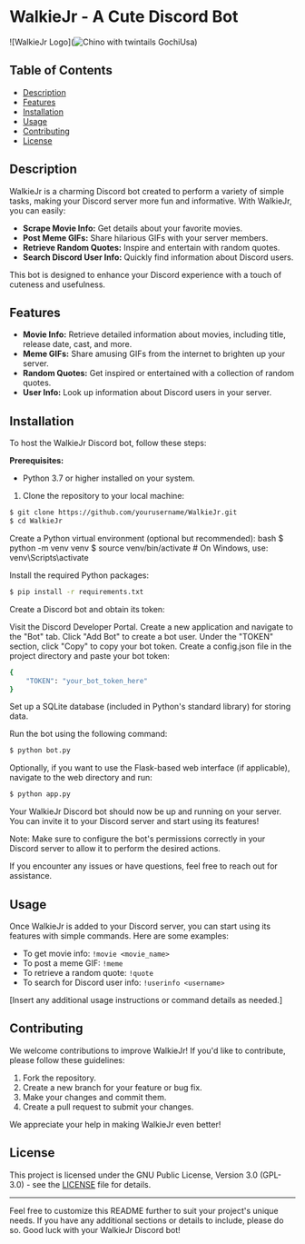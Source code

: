 # WalkieJr - A Cute Discord Bot

![WalkieJr Logo](![Chino with twintails  GochiUsa](https://github.com/Ravediff/WalkieJr/assets/117040786/871a19c7-946f-4952-a93a-e0b70a478b32))


## Table of Contents

- [Description](#description)
- [Features](#features)
- [Installation](#installation)
- [Usage](#usage)
- [Contributing](#contributing)
- [License](#license)

## Description

WalkieJr is a charming Discord bot created to perform a variety of simple tasks, making your Discord server more fun and informative. With WalkieJr, you can easily:

- **Scrape Movie Info:** Get details about your favorite movies.
- **Post Meme GIFs:** Share hilarious GIFs with your server members.
- **Retrieve Random Quotes:** Inspire and entertain with random quotes.
- **Search Discord User Info:** Quickly find information about Discord users.

This bot is designed to enhance your Discord experience with a touch of cuteness and usefulness.

## Features

- **Movie Info:** Retrieve detailed information about movies, including title, release date, cast, and more.
- **Meme GIFs:** Share amusing GIFs from the internet to brighten up your server.
- **Random Quotes:** Get inspired or entertained with a collection of random quotes.
- **User Info:** Look up information about Discord users in your server.

## Installation

To host the WalkieJr Discord bot, follow these steps:

**Prerequisites:**
- Python 3.7 or higher installed on your system.

1. Clone the repository to your local machine:

```bash
$ git clone https://github.com/yourusername/WalkieJr.git
$ cd WalkieJr
```

Create a Python virtual environment (optional but recommended):
bash
$ python -m venv venv
$ source venv/bin/activate   # On Windows, use: venv\Scripts\activate

Install the required Python packages:
```bash
$ pip install -r requirements.txt
```

Create a Discord bot and obtain its token:

Visit the Discord Developer Portal.
Create a new application and navigate to the "Bot" tab.
Click "Add Bot" to create a bot user.
Under the "TOKEN" section, click "Copy" to copy your bot token.
Create a config.json file in the project directory and paste your bot token:

```bash
{
    "TOKEN": "your_bot_token_here"
}
```

Set up a SQLite database (included in Python's standard library) for storing data.

Run the bot using the following command:

```bash
$ python bot.py
```

Optionally, if you want to use the Flask-based web interface (if applicable), navigate to the web directory and run:

```bash
$ python app.py
```
Your WalkieJr Discord bot should now be up and running on your server. You can invite it to your Discord server and start using its features!

Note: Make sure to configure the bot's permissions correctly in your Discord server to allow it to perform the desired actions.

If you encounter any issues or have questions, feel free to reach out for assistance.


## Usage

Once WalkieJr is added to your Discord server, you can start using its features with simple commands. Here are some examples:

- To get movie info: `!movie <movie_name>`
- To post a meme GIF: `!meme`
- To retrieve a random quote: `!quote`
- To search for Discord user info: `!userinfo <username>`

[Insert any additional usage instructions or command details as needed.]

## Contributing

We welcome contributions to improve WalkieJr! If you'd like to contribute, please follow these guidelines:

1. Fork the repository.
2. Create a new branch for your feature or bug fix.
3. Make your changes and commit them.
4. Create a pull request to submit your changes.

We appreciate your help in making WalkieJr even better!

## License

This project is licensed under the GNU Public License, Version 3.0 (GPL-3.0) - see the [LICENSE](LICENSE) file for details.

---

Feel free to customize this README further to suit your project's unique needs. If you have any additional sections or details to include, please do so. Good luck with your WalkieJr Discord bot!
